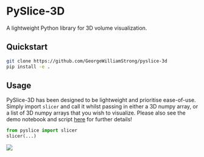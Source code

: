# PySlice-3D

A lightweight Python library for 3D volume visualization.

## Quickstart

```sh
git clone https://github.com/GeorgeWilliamStrong/pyslice-3d
pip install -e .
```

## Usage

PySlice-3D has been designed to be lightweight and prioritise ease-of-use. Simply import `slicer` and call it whilst passing in either a 3D numpy array, or a list of 3D numpy arrays that you wish to visualize. Please also see the demo notebook and script [here](https://github.com/GeorgeWilliamStrong/pyslice-3d/tree/main/examples) for further details!

```python
from pyslice import slicer
slicer(...)
```

![](https://imgur.com/abDT7Qk.gif)
